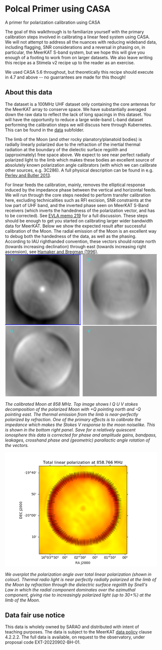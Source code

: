 # Polcal Primer using CASA
A primer for polarization calibration using CASA

The goal of this walkthrough is to familiarize yourself with the primary calibration steps involved in calibrating a linear feed system using CASA.
We will not attempt to address all the nuances with reducing wideband data, including flagging, SNR considerations and a reversal in phasing on,
in particular, the MeerKAT S-band system, but we hope this will give you enough of a footing to work from on larger datasets. We also leave writing this recipe
as a Stimela v2 recipe up to the reader as an exercise.

We used CASA 5.6 throughout, but theoretically this recipe should execute in 4.7 and above -- no guarrantees are made for this though!

About this data
--------------------
The dataset is a 100MHz UHF dataset only containing the core antennas for the MeerKAT array to conserve space. We have substantially averaged down the raw data to reflect the lack of long spacings in this dataset. You will have the opportunity to reduce a large wide-band L-band dataset performing the calibration steps we will discuss here through Kubernetes. This can be found in the [data](https://github.com/africalim/Polcal-Primer/tree/master/data) subfolder.

The limb of the Moon (and other rocky planatory/planatoid bodies) is radially linearly polarized due to the refraction of the inertial thermal radiation at the boundary of the dielectic surface regolith and (approximately) free space above. We expect to see near perfect radially polarized light
to the limb which makes these bodies an excellent source of absolutely known polarization angle calibrators (with which we can calibrate other sources, e.g. 3C286). A full physical description can be found in e.g. [Perley and Butler 2013](https://iopscience.iop.org/article/10.1088/0067-0049/206/2/16/meta).

For linear feeds the calibration, mainly, removes the elliptical response induced by the impedance phase between the vertical and horizontal feeds. We will run through the core steps needed to perform transfer calibration here, excluding technicalities such as RFI excision, SNR constraints at the low part of UHF band, and the inverted phase seen on MeerKAT S-Band receivers (which inverts the handedness of the polarization vector, and has to be corrected). See [EVLA memo 219](https://library.nrao.edu/public/memos/evla/EVLAM_219.pdf) for a full discussion. These steps should be enough to get you started on calibrating larger wider bandwidth data for MeerKAT. Below we show the expected result after successful calibration of the Moon. The radial emission of the Moon is an excellent way to debug both the handedness of the data, as well as the phasing. According to IAU righthanded convention, these vectors should rotate north (towards increasing declination) through east (towards increasing right ascension), see [Hamaker and Bregman (1996)](https://doi.org/10.1051/aas:1996147).
![IQUV Moon](https://raw.githubusercontent.com/africalim/Polcal-Primer/master/resultsIQUV.png)

*The calibrated Moon at 858 MHz. Top image shows I Q U V stokes decomposition of the polarized Moon with +Q pointing north and -Q pointing east. The thermal emission from the limb is near-perfectly polarized by refraction. One of the primary effects is to calibrate the impedance which
makes the Stokes V response to the moon noiselike. This is shown in the bottom right panel. Save for a relatively quiescent ionosphere this data is corrected for phase and amplitude gains, bandpass, leakages, crosshand phase and (geometric) parallactic angle rotation of the vectors.*

![Lunar polarization vectors](https://raw.githubusercontent.com/africalim/Polcal-Primer/master/final_pol_vectors.png)

*We overplot the polarization angle over total linear polarization (shown in colour). Thermal radio light is near perfectly radially polarized at the limb of the Moon by refraction through the dielectric surface regolith by Snell's Law in which the radial component dominates over the azimuthal component, giving rise to increasingly polarized light (up to 30+%) at the limb of the Moon.*


Data fair use notice
---------------------
This data is wholely owned by SARAO and distributed with intent of teaching purposes. The data is subject to the MeerKAT [data policy](https://www.sarao.ac.za/wp-content/uploads/2019/12/MeerKAT-Telescope-and-Data-Access-Guidelines.pdf) clause 4.2.2.2. 
The full data is available, on request to the observatory, under proposal code EXT-20220902-BH-01.
